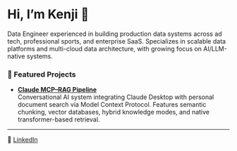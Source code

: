 # Hi, I’m Kenji 👋

Data Engineer experienced in building production data systems across ad tech, professional sports, and enterprise SaaS. Specializes in scalable data platforms and multi-cloud data architecture, with growing focus on AI/LLM-native systems. 

### 🚀 Featured Projects
- **[Claude MCP–RAG Pipeline](https://github.com/kenjisekino/claude-rag-mcp-pipeline)**  
Conversational AI system integrating Claude Desktop with personal document search via Model Context Protocol. Features semantic chunking, vector databases, hybrid knowledge modes, and native transformer-based retrieval.
---

🔗 [LinkedIn](https://www.linkedin.com/in/kenjisekino)
